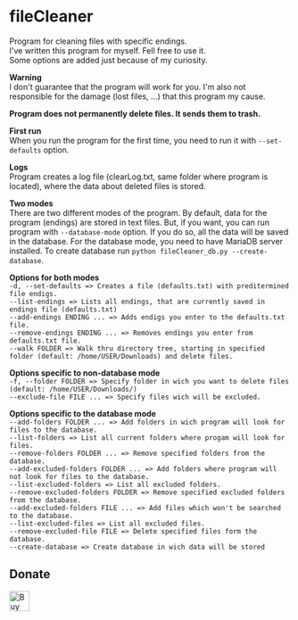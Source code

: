 # fileCleaner
Program for cleaning files with specific endings.<br>
I've written this program for myself. Fell free to use it.<br>
Some options are added just because of my curiosity.<br>

<b>Warning</b><br>
I don't guarantee that the program will work for you. I'm also not responsible for the damage (lost files, ...) that this program my cause.

<b>Program does not permanently delete files. It sends them to trash.</b>

<b>First run</b><br>
  When you run the program for the first time, you need to run it with `--set-defaults` option.
  
<b>Logs</b><br>
Program creates a log file (clearLog.txt, same folder where program is located), where the data about deleted files is stored.
  
<b>Two modes</b><br>
 There are two different modes of the program. By default, data for the program (endings) are stored in text files. But, if you want, you can run program with `--database-mode` option. If you do so, all the data will be saved in the database. For the database mode, you need to have MariaDB server installed. To create database run `python fileCleaner_db.py --create-database`.
  
<b>Options for both modes</b><br>
`-d, --set-defaults => Creates a file (defaults.txt) with preditermined file endigs.`<br>
`--list-endings => Lists all endings, that are currently saved in endings file (defaults.txt)`<br>
`--add-endings ENDING ... => Adds endigs you enter to the defaults.txt file.`<br> 
`--remove-endings ENDING ... => Removes endings you enter from defaults.txt file.`<br>
`--walk FOLDER => Walk thru directory tree, starting in specified folder (default: /home/USER/Downloads) and delete files.`
 
<b>Options specific to non-database mode</b><br>
`-f, --folder FOLDER => Specify folder in wich you want to delete files (default: /home/USER/Downloads/)`<br>
`--exclude-file FILE ... => Specify files wich will be excluded.`

<b>Options specific to the database mode</b><br>
`--add-folders FOLDER ... => Add folders in wich program will look for files to the database.`<br>
`--list-folders => List all current folders where progam will look for files.`<br>
`--remove-folders FOLDER ... => Remove specified folders from the database.`<br>
`--add-excluded-folders FOLDER ... => Add folders where program will not look for files to the database.`<br>
`--list-excluded-folders => List all excluded folders.`<br>
`--remove-excluded-folders FOLDER => Remove specified excluded folders from the database.`<br>
`--add-excluded-folders FILE ... => Add files which won't be searched to the database.`<br>
`--list-excluded-files => List all excluded files.`<br>
`--remove-excluded-file FILE => Delete specified files form the database.`<br>
`--create-database => Create database in wich data will be stored`<br>

 ## Donate
 <a href='https://ko-fi.com/A623366N' target='_blank'><img height='36' style='border:0px;height:36px;' src='https://az743702.vo.msecnd.net/cdn/kofi4.png?v=0' border='0' alt='Buy Me a Coffee at ko-fi.com' /></a>
